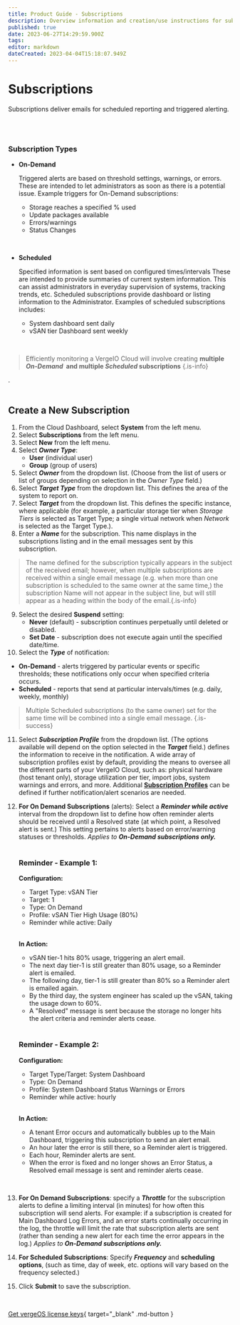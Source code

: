 ```yaml
---
title: Product Guide - Subscriptions
description: Overview information and creation/use instructions for subscriptions
published: true
date: 2023-06-27T14:29:59.900Z
tags: 
editor: markdown
dateCreated: 2023-04-04T15:18:07.949Z
---
```


# Subscriptions

Subscriptions deliver emails for scheduled reporting and triggered alerting.

<br>
<br>

### Subscription Types

- **On-Demand**

    Triggered alerts are based on threshold settings, warnings, or errors. These are intended to let administrators as soon as there is a potential issue. Example triggers for On-Demand subscriptions:

    -   Storage reaches a specified % used
    -   Update packages available
    -   Errors/warnings
    -   Status Changes

<br>

- **Scheduled**

  Specified information is sent based on configured times/intervals These are intended to provide summaries of current system information. This can assist administrators in everyday supervision of systems, tracking trends, etc. Scheduled subscriptions provide dashboard or listing information to the Administrator.  Examples of scheduled subscriptions includes:
  
     - System dashboard sent daily
     - vSAN tier Dashboard sent weekly
     
<br>

> Efficiently monitoring a VergeIO Cloud will involve creating **multiple ***On-Demand***  and multiple ***Scheduled*** subscriptions** {.is-info}

.<br>
<br>


## Create a New Subscription

1.  From the Cloud Dashboard, select **System** from the left menu.
2.  Select **Subscriptions** from the left menu.
3.  Select **New** from the left menu.
4.  Select ***Owner Type***:
    -   **User** (individual user)
    -   **Group** (group of users)
5.  Select ***Owner*** from the dropdown list. (Choose from the list of users or list of groups depending on selection in the *Owner Type* field.)
6.  Select ***Target Type*** from the dropdown list. This defines the area of the system to report on.
7.  Select ***Target*** from the dropdown list. This defines the specific instance, where applicable (for example, a particular storage tier when *Storage Tiers* is selected as Target Type; a single virtual network when *Network* is selected as the Target Type.).
8.  Enter a ***Name*** for the subscription. This name displays in the subscriptions listing and in the email messages sent by this subscription.
> The name defined for the subscription typically appears in the subject of the received email; however, when multiple subscriptions are received within a single email message (e.g. when more than one subscription is scheduled to the same owner at the same time,) the subscription Name will not appear in the subject line, but will still appear as a heading within the body of the email.{.is-info}

9.  Select the desired **Suspend** setting:
    -   **Never** (default) - subscription continues perpetually until deleted or disabled.
    -   **Set Date** - subscription does not execute again until the specified date/time.
10.  Select the ***Type*** of notification:

   -  **On-Demand** - alerts triggered by particular events or specific thresholds; these notifications only occur when specified criteria occurs.
   -   **Scheduled** - reports that send at particular intervals/times (e.g. daily, weekly, monthly) 
   
> Multiple Scheduled subscriptions (to the same owner) set for the same time will be combined into a single email message. {.is-success}
   
   
11.  Select ***Subscription Profile*** from the dropdown list. (The options available will depend on the option selected in the ***Target*** field.) defines the information to receive in the notification. A wide array of subscription profiles exist by default, providing the means to oversee all the different parts of your VergeIO Cloud, such as: physical hardware (host tenant only), storage utilization per tier, import jobs, system warnings and errors, and more. Additional [**Subscription Profiles**](/public/ProductGuide/subscriptionprofiles) can be defined if further notification/alert scenarios are needed.  

12. **For On Demand Subscriptions** (alerts): Select a ***Reminder while active*** interval from the dropdown list to define how often reminder alerts should be received until a Resolved state (at which point, a Resolved alert is sent.) This setting pertains to alerts based on error/warning statuses or thresholds. *Applies to **On-Demand subscriptions only.***  
          <br>
          
       ### Reminder - Example 1:

     **Configuration:**

     -   Target Type: vSAN Tier
     -   Target: 1
     -   Type: On Demand
     -   Profile: vSAN Tier High Usage (80%)
     -   Reminder while active: Daily
    
    <br>
  
     **In Action:**

    - vSAN tier-1 hits 80% usage, triggering an alert email.
    - The next day tier-1 is still greater than 80% usage, so a Reminder alert is emailed.
    - The following day, tier-1 is still greater than 80% so a Reminder alert is emailed again.
    - By the third day, the system engineer has scaled up the vSAN, taking the usage down to 60%.
    - A "Resolved" message is sent because the storage no longer hits the alert criteria and reminder alerts cease.
    
    <br>

    ### Reminder - Example 2:
     
    **Configuration:**
    -   Target Type/Target: System Dashboard
    -   Type: On Demand
    -   Profile: System Dashboard Status Warnings or Errors
    -   Reminder while active: hourly
    
    <br>
    
    **In Action:**

    - A tenant Error occurs and automatically bubbles up to the Main Dashboard, triggering this subscription to send an alert email.
    - An hour later the error is still there, so a Reminder alert is triggered.
    - Each hour, Reminder alerts are sent.
    - When the error is fixed and no longer shows an Error Status, a Resolved email message is sent and reminder alerts cease.


<br>
    

13. **For On Demand Subscriptions**: specify a ***Throttle*** for the subscription alerts to define a limiting interval (in minutes) for how often this subscription will send alerts. For example: if a subscription is created for Main Dashboard Log Errors, and an error starts continually occurring in the log, the throttle will limit the rate that subscription alerts are sent (rather than sending a new alert for each time the error appears in the log.) *Applies to **On-Demand subscriptions only.***


14. **For Scheduled Subscriptions**: 
Specify ***Frequency*** and **scheduling options**, (such as time, day of week, etc. options will vary based on the frequency selected.)

1.  Click **Submit** to save the subscription.

<br>

[Get vergeOS license keys](https://www.verge.io/test-drive){ target="_blank" .md-button }